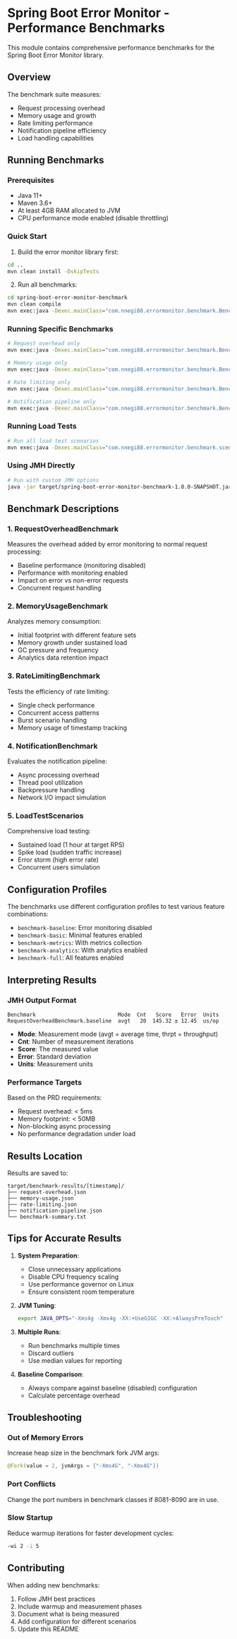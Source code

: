 # Spring Boot Error Monitor - Performance Benchmarks

This module contains comprehensive performance benchmarks for the Spring Boot Error Monitor library.

## Overview

The benchmark suite measures:
- Request processing overhead
- Memory usage and growth
- Rate limiting performance
- Notification pipeline efficiency
- Load handling capabilities

## Running Benchmarks

### Prerequisites
- Java 11+
- Maven 3.6+
- At least 4GB RAM allocated to JVM
- CPU performance mode enabled (disable throttling)

### Quick Start

1. Build the error monitor library first:
```bash
cd ..
mvn clean install -DskipTests
```

2. Run all benchmarks:
```bash
cd spring-boot-error-monitor-benchmark
mvn clean compile
mvn exec:java -Dexec.mainClass="com.nnegi88.errormonitor.benchmark.BenchmarkRunner"
```

### Running Specific Benchmarks

```bash
# Request overhead only
mvn exec:java -Dexec.mainClass="com.nnegi88.errormonitor.benchmark.BenchmarkRunner" -Dexec.args="RequestOverheadBenchmark"

# Memory usage only
mvn exec:java -Dexec.mainClass="com.nnegi88.errormonitor.benchmark.BenchmarkRunner" -Dexec.args="MemoryUsageBenchmark"

# Rate limiting only
mvn exec:java -Dexec.mainClass="com.nnegi88.errormonitor.benchmark.BenchmarkRunner" -Dexec.args="RateLimitingBenchmark"

# Notification pipeline only
mvn exec:java -Dexec.mainClass="com.nnegi88.errormonitor.benchmark.BenchmarkRunner" -Dexec.args="NotificationBenchmark"
```

### Running Load Tests

```bash
# Run all load test scenarios
mvn exec:java -Dexec.mainClass="com.nnegi88.errormonitor.benchmark.scenarios.LoadTestScenarios"
```

### Using JMH Directly

```bash
# Run with custom JMH options
java -jar target/spring-boot-error-monitor-benchmark-1.0.0-SNAPSHOT.jar -wi 5 -i 10 -f 2 -t 4
```

## Benchmark Descriptions

### 1. RequestOverheadBenchmark
Measures the overhead added by error monitoring to normal request processing:
- Baseline performance (monitoring disabled)
- Performance with monitoring enabled
- Impact on error vs non-error requests
- Concurrent request handling

### 2. MemoryUsageBenchmark
Analyzes memory consumption:
- Initial footprint with different feature sets
- Memory growth under sustained load
- GC pressure and frequency
- Analytics data retention impact

### 3. RateLimitingBenchmark
Tests the efficiency of rate limiting:
- Single check performance
- Concurrent access patterns
- Burst scenario handling
- Memory usage of timestamp tracking

### 4. NotificationBenchmark
Evaluates the notification pipeline:
- Async processing overhead
- Thread pool utilization
- Backpressure handling
- Network I/O impact simulation

### 5. LoadTestScenarios
Comprehensive load testing:
- Sustained load (1 hour at target RPS)
- Spike load (sudden traffic increase)
- Error storm (high error rate)
- Concurrent users simulation

## Configuration Profiles

The benchmarks use different configuration profiles to test various feature combinations:

- `benchmark-baseline`: Error monitoring disabled
- `benchmark-basic`: Minimal features enabled
- `benchmark-metrics`: With metrics collection
- `benchmark-analytics`: With analytics enabled
- `benchmark-full`: All features enabled

## Interpreting Results

### JMH Output Format
```
Benchmark                          Mode  Cnt   Score   Error  Units
RequestOverheadBenchmark.baseline  avgt   20  145.32 ± 12.45  us/op
```

- **Mode**: Measurement mode (avgt = average time, thrpt = throughput)
- **Cnt**: Number of measurement iterations
- **Score**: The measured value
- **Error**: Standard deviation
- **Units**: Measurement units

### Performance Targets
Based on the PRD requirements:
- Request overhead: < 5ms
- Memory footprint: < 50MB
- Non-blocking async processing
- No performance degradation under load

## Results Location

Results are saved to:
```
target/benchmark-results/[timestamp]/
├── request-overhead.json
├── memory-usage.json
├── rate-limiting.json
├── notification-pipeline.json
└── benchmark-summary.txt
```

## Tips for Accurate Results

1. **System Preparation**:
   - Close unnecessary applications
   - Disable CPU frequency scaling
   - Use performance governor on Linux
   - Ensure consistent room temperature

2. **JVM Tuning**:
   ```bash
   export JAVA_OPTS="-Xms4g -Xmx4g -XX:+UseG1GC -XX:+AlwaysPreTouch"
   ```

3. **Multiple Runs**:
   - Run benchmarks multiple times
   - Discard outliers
   - Use median values for reporting

4. **Baseline Comparison**:
   - Always compare against baseline (disabled) configuration
   - Calculate percentage overhead

## Troubleshooting

### Out of Memory Errors
Increase heap size in the benchmark fork JVM args:
```java
@Fork(value = 2, jvmArgs = {"-Xms4G", "-Xmx4G"})
```

### Port Conflicts
Change the port numbers in benchmark classes if 8081-8090 are in use.

### Slow Startup
Reduce warmup iterations for faster development cycles:
```bash
-wi 2 -i 5
```

## Contributing

When adding new benchmarks:
1. Follow JMH best practices
2. Include warmup and measurement phases
3. Document what is being measured
4. Add configuration for different scenarios
5. Update this README